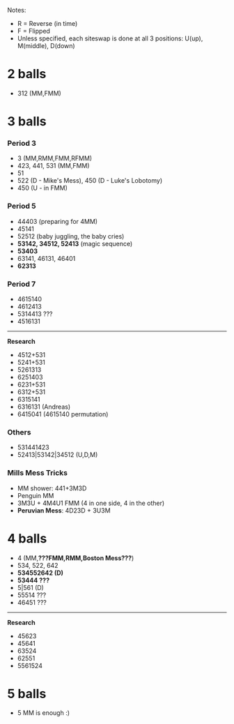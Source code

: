 Notes:
- R = Reverse (in time)
- F = Flipped
- Unless specified, each siteswap is done at all 3 positions: U(up), M(middle),
D(down)

# 2 balls

- 312 (MM,FMM)

# 3 balls

### Period 3

- 3 (MM,RMM,FMM,RFMM)
- 423, 441, 531 (MM,FMM)
- 51
- 522 (D - Mike's Mess), 450 (D - Luke's Lobotomy)
- 450 (U - in FMM)

### Period 5

- 44403 (preparing for 4MM)
- 45141
- 52512 (baby juggling, the baby cries)
- **53142, 34512, 52413** (magic sequence)
- **53403**
- 63141, 46131, 46401
- **62313**

### Period 7

- 4615140
- 4612413
- 5314413 ???
- 4516131

---
**Research**
- 4512+531
- 5241+531
- 5261313
- 6251403
- 6231+531
- 6312+531
- 6315141
- 6316131 (Andreas)
- 6415041 (4615140 permutation)

### Others

- 531441423
- 52413|53142|34512 (U,D,M)

### Mills Mess Tricks

- MM shower: 441+3M3D
- Penguin MM
- 3M3U + 4M4U1 FMM (4 in one side, 4 in the other)
- **Peruvian Mess**: 4D23D + 3U3M

# 4 balls

- 4 (MM,**???FMM,RMM,Boston Mess???**)
- 534, 522, 642
- **534552642 (D)**
- **53444 ???**
- 5|561 (D)
- 55514 ???
- 46451 ???

---
**Research**
- 45623
- 45641
- 63524
- 62551
- 5561524

# 5 balls

- 5 MM is enough :)
